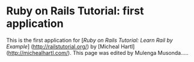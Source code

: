 # Ruby on Rails Tutorial: first application

This is the first application for
[*Ruby on Rails Tutorial: Learn Rail by Example*] (http://railstutorial.org/)
by [Micheal Hartl] (http://michealhartl.com/). This page was edited by Mulenga Musonda.....

